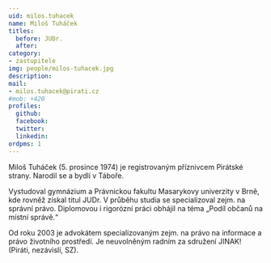 ```yaml
---
uid: milos.tuhacek
name: Miloš Tuháček
titles:
  before: JUDr.
  after:
category:
- zastupitele
img: people/milos-tuhacek.jpg
description: 
mail:
- milos.tuhacek@pirati.cz
#mob: +420
profiles:
  github:
  facebook:				
  twitter:
  linkedin:
ordpms: 1 
---
```


Miloš Tuháček (5. prosince 1974) je registrovaným příznivcem Pirátské strany. Narodil se a bydlí v Táboře.

Vystudoval gymnázium a Právnickou fakultu Masarykovy univerzity v Brně, kde rovněž získal titul JUDr. V průběhu studia se specializoval zejm. na správní právo. Diplomovou i rigorózní práci obhájil na téma „Podíl občanů na místní správě.“

Od roku 2003 je advokátem specializovaným zejm. na právo na informace a právo životního prostředí. Je neuvolněným radním za sdružení JINAK! (Piráti, nezávislí, SZ).